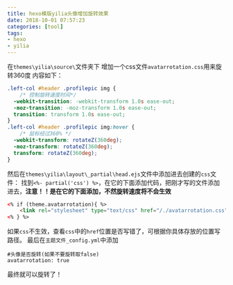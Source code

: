 ```yaml
---
title: hexo模版yilia头像增加旋转效果
date: 2018-10-01 07:57:23
categories: [tool]
tags:
- hexo
- yilia
---
```

在`themes\yilia\source\`文件夹下
增加一个css文件`avatarrotation.css`用来旋转360度
内容如下：

<!-- more -->
```css
.left-col #header .profilepic img {
	/* 控制旋转速度时间*/
  -webkit-transition: -webkit-transform 1.0s ease-out;
  -moz-transition: -moz-transform 1.0s ease-out;
  transition: transform 1.0s ease-out;
}
.left-col #header .profilepic img:hover {
	/* 鼠标经过360% */
  -webkit-transform: rotateZ(360deg);
  -moz-transform: rotateZ(360deg);
  transform: rotateZ(360deg);
}
```
然后在`themes\yilia\layout\_partial\head.ejs`文件中添加进去创建的`css`文件：
找到`<%- partial('css') %>`，在它的下面添加代码，把刚才写的文件添加进去，**注意！！是在它的下面添加，不然旋转速度将不会生效**
```html
<% if (theme.avatarrotation){ %>
	<link rel="stylesheet" type="text/css" href="/./avatarrotation.css">
<% } %>
```
如果`css`不生效，查看`css`中的`href`位置是否写错了，可根据你具体存放的位置写路径。
最后在`主题文件_config.yml`中添加
```vim
#头像是否旋转(如果不要旋转取false)
avatarrotation: true
```
最终就可以旋转了！